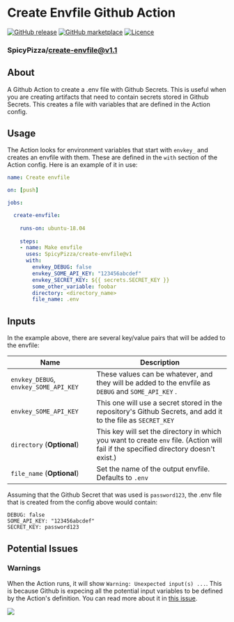 # Create Envfile Github Action

[![GitHub
release](https://img.shields.io/github/release/SpicyPizza/create-envfile.svg?style=flat-square)](https://github.com/SpicyPizza/create-envfile/releases/latest)
[![GitHub
marketplace](https://img.shields.io/badge/marketplace-create--env--file-blue?logo=github&style=flat-square)](https://github.com/marketplace/actions/create-env-file)
[![Licence](https://img.shields.io/github/license/SpicyPizza/create-envfile)](https://github.com/SpicyPizza/create-envfile/blob/master/LICENSE)

### SpicyPizza/create-envfile@v1.1

## About

A Github Action to create a .env file with Github Secrets. This is useful when
you are creating artifacts that need to contain secrets stored in Github
Secrets. This creates a file with variables that are defined in the Action
config.

## Usage

The Action looks for environment variables that start with `envkey_` and creates
an envfile with them. These are defined in the `with` section of the Action
config. Here is an example of it in use:

```yml
name: Create envfile

on: [push]

jobs:

  create-envfile:
 
    runs-on: ubuntu-18.04
 
    steps:
    - name: Make envfile
      uses: SpicyPizza/create-envfile@v1
      with:
        envkey_DEBUG: false
        envkey_SOME_API_KEY: "123456abcdef"
        envkey_SECRET_KEY: ${{ secrets.SECRET_KEY }}
        some_other_variable: foobar
        directory: <directory_name>
        file_name: .env
```

## Inputs

In the example above, there are several key/value pairs that will be added to
the envfile:

| Name                                  | Description                                                                                                                          |
|---------------------------------------|--------------------------------------------------------------------------------------------------------------------------------------|
| `envkey_DEBUG`, `envkey_SOME_API_KEY` | These values can be whatever, and they will be added to the envfile as  `DEBUG`  and  `SOME_API_KEY` .                               |
| `envkey_SOME_API_KEY`                 | This one will use a secret stored in the repository's Github Secrets, and add it to the file as  `SECRET_KEY`                        |
| `directory` (**Optional**)            | This key will set the directory in which you want to create `env` file. (Action will fail if the specified directory doesn't exist.) |
| `file_name` (**Optional**)            | Set the name of the output envfile. Defaults to `.env`                                                                               |

Assuming that the Github Secret that was used is `password123`, the .env file
that is created from the config above would contain:

```
DEBUG: false
SOME_API_KEY: "123456abcdef"
SECRET_KEY: password123
```

## Potential Issues

### Warnings

When the Action runs, it will show `Warning: Unexpected input(s) ...`. This is
because Github is expecing all the potential input variables to be defined by
the Action's definition. You can read more about it in [this
issue](https://github.com/SpicyPizza/create-envfile/issues/10).

![](https://user-images.githubusercontent.com/12802646/106284483-594e2300-6254-11eb-9e5d-3a6426da0435.png)